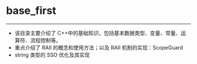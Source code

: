 # base_first

---

- 该目录主要介绍了 C++中的基础知识，包括基本数据类型、变量、常量、运算符、流程控制等。
- 重点介绍了 RAII 的概念和使用方法；以及 RAII 机制的实现：ScopeGuard
- string 类型的 SSO 优化及其实现
